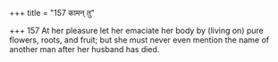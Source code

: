 +++
title = "157 कामन् तु"

+++
157	At her pleasure let her emaciate her body by (living on) pure flowers, roots, and fruit; but she must never even mention the name of another man after her husband has died.